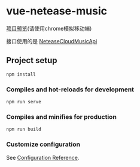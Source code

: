# vue-netease-music
[项目预览](http://cc990531.gitee.io/vue-music/#/commends)(请使用chrome模拟移动端)


接口使用的是 [NeteaseCloudMusicApi](https://github.com/Binaryify/NeteaseCloudMusicApi)



## Project setup
```
npm install
```

### Compiles and hot-reloads for development
```
npm run serve
```

### Compiles and minifies for production
```
npm run build
```

### Customize configuration
See [Configuration Reference](https://cli.vuejs.org/config/).
